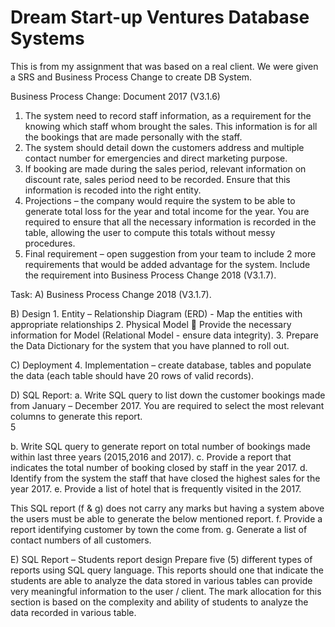 # Dream Start-up Ventures Database Systems
This is from my assignment that was based on a real client. We were given a SRS and Business Process Change to create DB System.

Business Process Change: Document 2017 (V3.1.6) 
1. The system need to record staff information, as a requirement for the knowing which staff whom brought the sales. This information is for all the bookings that are made personally with the staff.  
2. The system should detail down the customers address and multiple contact number for emergencies and direct marketing purpose.  
3. If booking are made during the sales period, relevant information on discount rate, sales period need to be recorded. Ensure that this information is recoded into the right entity.  
4. Projections – the company would require the system to be able to generate total loss for the year and total income for the year. You are required to ensure that all the necessary information is recorded in the table, allowing the user to compute this totals without messy procedures.  
5. Final requirement – open suggestion from your team to include 2 more requirements that would be added advantage for the system. Include the requirement into Business Process Change 2018 (V3.1.7).  
 
Task: 
A) Business Process Change 2018 (V3.1.7).  
 
B) Design 1. Entity – Relationship Diagram (ERD) - Map the entities with appropriate relationships  2. Physical Model  Provide the necessary information for Model (Relational Model - ensure data integrity). 3. Prepare the Data Dictionary for the system that you have planned to roll out. 
 
C) Deployment 4. Implementation – create database, tables and populate the data (each table should have 20 rows of valid records).  
 
D) SQL Report: a. Write SQL query to list down the customer bookings made from January – December 2017. You are required to select the most relevant columns to generate this report.  
5 
 
b. Write SQL query to generate report on total number of bookings made within last three years (2015,2016 and 2017).  c. Provide a report that indicates the total number of booking closed by staff in the year 2017.  d. Identify from the system the staff that have closed the highest sales for the year 2017.  e. Provide a list of hotel that is frequently visited in the 2017.  
 
This SQL report (f & g) does not carry any marks but having a system above the users must be able to generate the below mentioned report.  f. Provide a report identifying customer by town the come from.  g. Generate a list of contact numbers of all customers.  
 
E) SQL Report – Students report design  Prepare five (5) different types of reports using SQL query language. This reports should one that indicate the students are able to analyze the data stored in various tables can provide very meaningful information to the user / client. The mark allocation for this section is based on the complexity and ability of students to analyze the data recorded in various table. 
 
 

